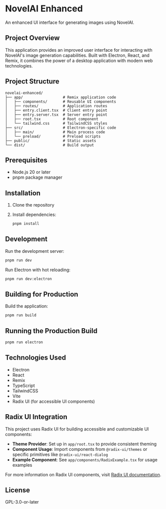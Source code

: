 # NovelAI Enhanced

An enhanced UI interface for generating images using NovelAI.

## Project Overview

This application provides an improved user interface for interacting with NovelAI's image generation capabilities. Built with Electron, React, and Remix, it combines the power of a desktop application with modern web technologies.

## Project Structure

```
novelai-enhanced/
├── app/                  # Remix application code
│   ├── components/       # Reusable UI components
│   ├── routes/           # Application routes
│   ├── entry.client.tsx  # Client entry point
│   ├── entry.server.tsx  # Server entry point
│   ├── root.tsx          # Root component
│   └── tailwind.css      # TailwindCSS styles
├── src/                  # Electron-specific code
│   ├── main/             # Main process code
│   └── preload/          # Preload scripts
├── public/               # Static assets
└── dist/                 # Build output
```

## Prerequisites

- Node.js 20 or later
- pnpm package manager

## Installation

1. Clone the repository
2. Install dependencies:

	```bash
	pnpm install
	```

## Development

Run the development server:

```bash
pnpm run dev
```

Run Electron with hot reloading:

```bash
pnpm run dev:electron
```

## Building for Production

Build the application:

```bash
pnpm run build
```

## Running the Production Build

```bash
pnpm run electron
```

## Technologies Used

- Electron
- React
- Remix
- TypeScript
- TailwindCSS
- Vite
- Radix UI (for accessible UI components)

## Radix UI Integration

This project uses Radix UI for building accessible and customizable UI components:

- **Theme Provider**: Set up in `app/root.tsx` to provide consistent theming
- **Component Usage**: Import components from `@radix-ui/themes` or specific primitives like `@radix-ui/react-dialog`
- **Example Component**: See `app/components/RadixExample.tsx` for usage examples

For more information on Radix UI components, visit [Radix UI documentation](https://www.radix-ui.com/primitives/docs/overview/introduction).

## License

GPL-3.0-or-later
